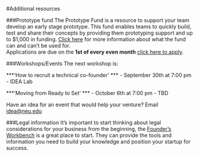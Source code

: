#Additional resources

###Prototype fund
The Prototype Fund is a resource to support your team develop an early stage prototype. This fund enables teams to quickly build, test and share their concepts by providing them prototyping support and up to $1,000 in funding. [Click here](http://www.htmlpublish.com/newTestDocStorage/DocStorage/cd29097a8ea246f1bf430b19a5d5839b/FAQ.htm#) for more information about what the fund can and can’t be used for.  
Applications are due on the **1st of every even month** [click here to apply](http://www.tfaforms.com/383347).

###Workshops/Events
The next workshop is:

***‘How to recruit a technical co-founder’ *** - 
September 30th at 7:00 pm - IDEA Lab

***‘Moving from Ready to Set’ *** - 
 October 6th at 7:00 pm - TBD


Have an idea for an event that would help your venture? Email idea@neu.edu

###Legal information
It’s important to start thinking about legal considerations for your business from the beginning, the [Founder’s Workbench](http://www.foundersworkbench.com/) is a great place to start. They can provide the tools and information you need to build your knowledge and position your startup for success. 

